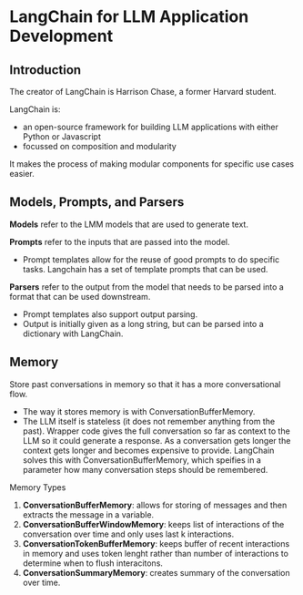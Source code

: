 # LangChain for LLM Application Development

## Introduction

The creator of LangChain is Harrison Chase, a former Harvard student.

LangChain is:

- an open-source framework for building LLM applications with either Python or Javascript
- focussed on composition and modularity

It makes the process of making modular components for specific use cases easier.

## Models, Prompts, and Parsers

**Models** refer to the LMM models that are used to generate text.

**Prompts** refer to the inputs that are passed into the model.

- Prompt templates allow for the reuse of good prompts to do specific tasks. Langchain has a set of template prompts that can be used.

**Parsers** refer to the output from the model that needs to be parsed into a format that can be used downstream.

- Prompt templates also support output parsing.
- Output is initially given as a long string, but can be parsed into a dictionary with LangChain.

## Memory

Store past conversations in memory so that it has a more conversational flow.

- The way it stores memory is with ConversationBufferMemory.
- The LLM itself is stateless (it does not remember anything from the past). Wrapper code gives the full conversation so far as context to the LLM so it could generate a response. As a conversation gets longer the context gets longer and becomes expensive to provide. LangChain solves this with ConversationBufferMemory, which speifies in a parameter how many conversation steps should be remembered.

Memory Types

1. **ConversationBufferMemory**: allows for storing of messages and then extracts the message in a variable.
2. **ConversationBufferWindowMemory**: keeps list of interactions of the conversation over time and only uses last k interactions.
3. **ConversationTokenBufferMemory**: keeps buffer of recent interactions in memory and uses token lenght rather than number of interactions to determine when to flush interacitons.
4. **ConversationSummaryMemory**: creates summary of the conversation over time.
